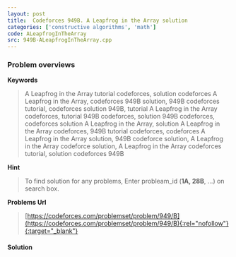 ```yaml
---
layout: post
title:  Codeforces 949B. A Leapfrog in the Array solution
categories: ['constructive algorithms', 'math']
code: ALeapfrogInTheArray
src: 949B-ALeapfrogInTheArray.cpp
---
```

### **Problem overviews**

**Keywords**
> A Leapfrog in the Array tutorial codeforces, solution codeforces A Leapfrog in the Array, codeforces 949B solution, 949B codeforces tutorial, codeforces solution 949B, tutorial A Leapfrog in the Array codeforces, tutorial 949B codeforces, solution 949B codeforces, codeforces solution A Leapfrog in the Array, solution A Leapfrog in the Array codeforces, 949B tutorial codeforces, codeforces A Leapfrog in the Array solution, 949B codeforce solution, A Leapfrog in the Array codeforce solution, A Leapfrog in the Array codeforces tutorial, solution codeforces 949B

**Hint**
> To find solution for any problems, Enter probleam_id (**1A, 28B**, ...) on search box. 

**Problems Url**
> [https://codeforces.com/problemset/problem/949/B](https://codeforces.com/problemset/problem/949/B){:rel="nofollow"}{:target="_blank"}

#### **Solution**



